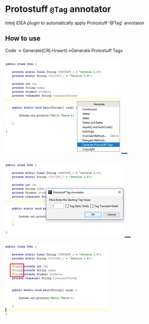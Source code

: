 # Protostuff `@Tag` annotator
Intelj IDEA plugin to automatically apply Protostuff '@Tag' annotaion

## How to use
Code -> Generate(CRL+Insert)->Generate Protostuff Tags

![Screenshot](https://github.com/DushmanthaBandaranayake/protostuff-annotator/blob/master/docs/images/screen_shot_2.png)__
-----------------------------------------------
![Screenshot](docs/images/Screen_shot_3.png)__
--
![Screenshot](docs/images/Screen_shot_4.png)
